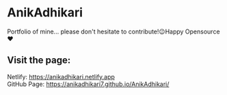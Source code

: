# AnikAdhikari
Portfolio of mine... please don't hesitate to contribute!😉Happy Opensource ❤️


## Visit the page:
Netlify: https://anikadhikari.netlify.app
<br/>
GitHub Page: https://anikadhikari7.github.io/AnikAdhikari/
